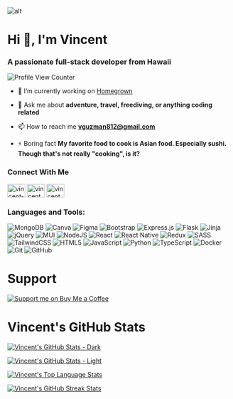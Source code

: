 ![alt](https://i.imgur.com/vlUjTSo.jpg)



# Hi 👋, I'm Vincent

### A passionate full-stack developer from Hawaii

![Profile View Counter](https://komarev.com/ghpvc/?username=vguzman812&style=for-the-badge)

- 🌱 I’m currently working on [Homegrown](https://homegrown.community)


- 💬 Ask me about **adventure, travel, freediving, or anything coding related**

- 📫 How to reach me **vguzman812@gmail.com**

- ⚡ Boring fact **My favorite food to cook is Asian food. Especially sushi. Though that's not really "cooking", is it?**

### Connect With Me

<p align="left">
<a href="https://linkedin.com/in/vincent-guzman" target="blank"><img align="center" src="https://raw.githubusercontent.com/rahuldkjain/github-profile-readme-generator/master/src/images/icons/Social/linked-in-alt.svg" alt="vincent-guzman" height="30" width="40" /></a>
<a href="https://fb.com/vincent.guzman.58" target="blank"><img align="center" src="https://raw.githubusercontent.com/rahuldkjain/github-profile-readme-generator/master/src/images/icons/Social/facebook.svg" alt="vincent.guzman.58" height="30" width="40" /></a>
<a href="https://instagram.com/vincent_guzman" target="blank"><img align="center" src="https://raw.githubusercontent.com/rahuldkjain/github-profile-readme-generator/master/src/images/icons/Social/instagram.svg" alt="vincent_guzman" height="30" width="40" /></a>
</p>

### Languages and Tools:

![MongoDB](https://img.shields.io/badge/MongoDB-%234ea94b.svg?style=for-the-badge&logo=mongodb&logoColor=white)
![Canva](https://img.shields.io/badge/Canva-%2300C4CC.svg?style=for-the-badge&logo=Canva&logoColor=white)
![Figma](https://img.shields.io/badge/figma-%23F24E1E.svg?style=for-the-badge&logo=figma&logoColor=white)
![Bootstrap](https://img.shields.io/badge/bootstrap-%238511FA.svg?style=for-the-badge&logo=bootstrap&logoColor=white)
![Express.js](https://img.shields.io/badge/express.js-%23404d59.svg?style=for-the-badge&logo=express&logoColor=%2361DAFB)
![Flask](https://img.shields.io/badge/flask-%23000.svg?style=for-the-badge&logo=flask&logoColor=white)
![Jinja](https://img.shields.io/badge/jinja-white.svg?style=for-the-badge&logo=jinja&logoColor=black)
![jQuery](https://img.shields.io/badge/jquery-%230769AD.svg?style=for-the-badge&logo=jquery&logoColor=white)
![MUI](https://img.shields.io/badge/MUI-%230081CB.svg?style=for-the-badge&logo=mui&logoColor=white)
![NodeJS](https://img.shields.io/badge/node.js-6DA55F?style=for-the-badge&logo=node.js&logoColor=white)
	![React](https://img.shields.io/badge/react-%2320232a.svg?style=for-the-badge&logo=react&logoColor=%2361DAFB)
 ![React Native](https://img.shields.io/badge/react_native-%2320232a.svg?style=for-the-badge&logo=react&logoColor=%2361DAFB)
 	![Redux](https://img.shields.io/badge/redux-%23593d88.svg?style=for-the-badge&logo=redux&logoColor=white)
  	![SASS](https://img.shields.io/badge/SASS-hotpink.svg?style=for-the-badge&logo=SASS&logoColor=white)
   	![TailwindCSS](https://img.shields.io/badge/tailwindcss-%2338B2AC.svg?style=for-the-badge&logo=tailwind-css&logoColor=white)
    	![HTML5](https://img.shields.io/badge/html5-%23E34F26.svg?style=for-the-badge&logo=html5&logoColor=white)
     	![JavaScript](https://img.shields.io/badge/javascript-%23323330.svg?style=for-the-badge&logo=javascript&logoColor=%23F7DF1E)
      ![Python](https://img.shields.io/badge/python-3670A0?style=for-the-badge&logo=python&logoColor=ffdd54)
      ![TypeScript](https://img.shields.io/badge/typescript-%23007ACC.svg?style=for-the-badge&logo=typescript&logoColor=white)
      ![Docker](https://img.shields.io/badge/docker-%230db7ed.svg?style=for-the-badge&logo=docker&logoColor=white)
      ![Git](https://img.shields.io/badge/git-%23F05033.svg?style=for-the-badge&logo=git&logoColor=white)
      ![GitHub](https://img.shields.io/badge/github-%23121011.svg?style=for-the-badge&logo=github&logoColor=white)

# Support

[![Support me on Buy Me a Coffee](https://cdn.buymeacoffee.com/buttons/v2/default-yellow.png)](https://www.buymeacoffee.com/vincentg)

      
# Vincent's GitHub Stats

[![Vincent's GitHub Stats - Dark](https://github-readme-stats.vercel.app/api?username=vguzman812&show_icons=true&hide_rank=true&theme=dark#gh-dark-mode-only)](https://github.com/anuraghazra/github-readme-stats#gh-dark-mode-only)

[![Vincent's GitHub Stats - Light](https://github-readme-stats.vercel.app/api?username=vguzman812&show_icons=true&hide_rank=true&theme=default#gh-light-mode-only)](https://github.com/anuraghazra/github-readme-stats#gh-light-mode-only)

[![Vincent's Top Language Stats](https://github-readme-stats.vercel.app/api/top-langs?username=vguzman812&show_icons=true)](https://github.com/vguzman812?tab=repositories)

[![Vincent's GitHub Streak Stats](https://github-readme-streak-stats.herokuapp.com/?user=vguzman812)](https://github.com/vguzman812)


